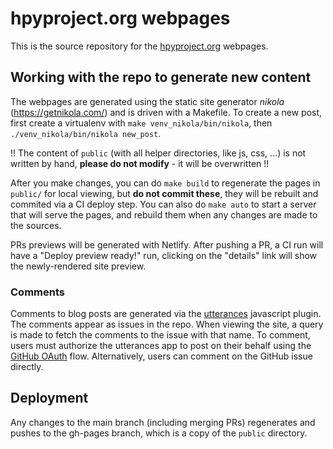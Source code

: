 # hpyproject.org webpages

This is the source repository for the [hpyproject.org](https://www.hpyproject.org) webpages.

## Working with the repo to generate new content

The webpages are generated using the static site generator *nikola* (https://getnikola.com/) and is driven with a Makefile.
To create a new post, first create a virtualenv with `make
venv_nikola/bin/nikola`, then `./venv_nikola/bin/nikola new_post`.

!! The content of `public` (with all helper directories, like js, css, ...) 
   is not written by hand, 
   **please do not modify** - it will be overwritten !!

After you make changes, you can do `make build` to regenerate the pages in
``public/`` for local viewing, but **do not commit these**, they will be
rebuilt and commited via a CI deploy step. You can also do ``make auto`` to
start a server that will serve the pages, and rebuild them when any changes are
made to the sources.

PRs previews will be generated  with Netlify. After pushing a PR, a CI run will
have a "Deploy preview ready!" run, clicking on the "details" link will show the
newly-rendered site preview.


### Comments
Comments to blog posts are generated via the [utterances](https://utteranc.es/)
javascript plugin. The comments appear as issues in the repo.
When viewing the site, a query is made to fetch the comments to the issue with
that name. To comment, users must authorize the utterances app to post on their
behalf using the [GitHub
OAuth](https://developer.github.com/v3/oauth/#web-application-flow) flow.
Alternatively, users can comment on the GitHub issue directly.

## Deployment

Any changes to the main branch (including merging PRs) regenerates and pushes
to the gh-pages branch, which is a copy of the `public` directory.

